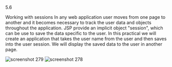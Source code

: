5.6

Working with sessions
In any web application user moves from one page to another and it becomes necessary to track the user data and objects throughout the application. JSP provide an implicit object "session", which can be use to save the data specific to the user. 
In this practical we will create an application that takes the user name from the user and then saves into the user session. We will display the saved data to the user in another page.

![screenshot 279](https://cloud.githubusercontent.com/assets/16977137/14416744/2e5d4e8c-ffcb-11e5-86c4-35e4ada36651.png)
![screenshot 278](https://cloud.githubusercontent.com/assets/16977137/14416745/2e624f22-ffcb-11e5-99fd-ae0697dc2306.png)
